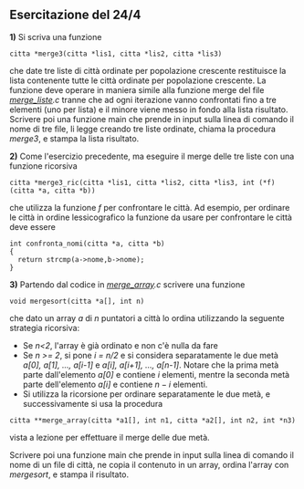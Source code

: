 Esercitazione del 24/4
----------------------

**1)** Si scriva una funzione

```
citta *merge3(citta *lis1, citta *lis2, citta *lis3)

```

che date tre liste di città ordinate per popolazione crescente restituisce la lista contenente tutte le città ordinate per popolazione crescente. La funzione deve operare in maniera simile alla funzione merge del file *[merge_liste](https://www.dir.uniupo.it/mod/resource/view.php?id=167340 "merge_liste").c* tranne che ad ogni iterazione vanno confrontati fino a tre elementi (uno per lista) e il minore viene messo in fondo alla lista risultato. Scrivere poi una funzione main che prende in input sulla linea di comando il nome di tre file, li legge creando tre liste ordinate, chiama la procedura *merge3*, e stampa la lista risultato.

**2)** Come l'esercizio precedente, ma eseguire il merge delle tre liste con una funzione ricorsiva

```
citta *merge3_ric(citta *lis1, citta *lis2, citta *lis3, int (*f)(citta *a, citta *b))

```

che utilizza la funzione *f* per confrontare le città. Ad esempio, per ordinare le città in ordine lessicografico la funzione da usare per confrontare le città deve essere

```
int confronta_nomi(citta *a, citta *b)
{
  return strcmp(a->nome,b->nome);
}

```

**3)** Partendo dal codice in *[merge_array](https://www.dir.uniupo.it/mod/resource/view.php?id=167341 "merge_array").c* scrivere una funzione

```
void mergesort(citta *a[], int n)

```

che dato un array *a* di *n* puntatori a città lo ordina utilizzando la seguente strategia ricorsiva:

-   Se *n<2*, l'array è già ordinato e non c'è nulla da fare
-   Se *n >= 2*, si pone *i = n/2* e si considera separatamente le due metà *a[0], a[1], ..., a[i-1]* e *a[i], a[i+1], ..., a[n-1]*. Notare che la prima metà parte dall'elemento *a[0]* e contiene $i$ elementi, mentre la seconda metà parte dell'elemento *a[i]* e contiene $n-i$ elementi.
-   Si utilizza la ricorsione per ordinare separatamente le due metà, e successivamente si usa la procedura

```
citta **merge_array(citta *a1[], int n1, citta *a2[], int n2, int *n3)

```

vista a lezione per effettuare il merge delle due metà.

Scrivere poi una funzione main che prende in input sulla linea di comando il nome di un file di città, ne copia il contenuto in un array, ordina l'array con *mergesort*, e stampa il risultato.